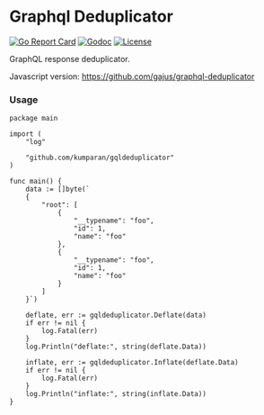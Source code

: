 # Graphql Deduplicator
[![Go Report Card](https://goreportcard.com/badge/github.com/kumparan/gqldeduplicator)](https://goreportcard.com/report/github.com/kumparan/gqldeduplicator)
[![Godoc](http://img.shields.io/badge/godoc-reference-5272B4.svg?style=flat)](https://pkg.go.dev/github.com/kumparan/gqldeduplicator) 
[![License](http://img.shields.io/badge/license-MIT-red.svg?style=flat)](https://github.com/kumparan/gqldeduplicator/blob/master/LICENSE)

GraphQL response deduplicator.

Javascript version: https://github.com/gajus/graphql-deduplicator 

### Usage

```
package main

import (
	"log"

	"github.com/kumparan/gqldeduplicator"
)

func main() {
    data := []byte(`
    {
        "root": [
            {
                "__typename": "foo",
                "id": 1,
                "name": "foo"
            },
            {
                "__typename": "foo",
                "id": 1,
                "name": "foo"
            }
        ]
    }`)

    deflate, err := gqldeduplicator.Deflate(data)
    if err != nil {
        log.Fatal(err)
    }
    log.Println("deflate:", string(deflate.Data))

    inflate, err := gqldeduplicator.Inflate(deflate.Data)
    if err != nil {
        log.Fatal(err)
    }
    log.Println("inflate:", string(inflate.Data))
}
```
